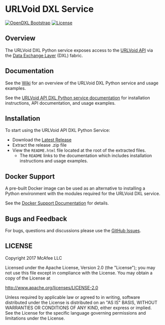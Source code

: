 # URLVoid DXL Service
[![OpenDXL Bootstrap](https://img.shields.io/badge/Built%20With-OpenDXL%20Bootstrap-blue.svg)](https://github.com/opendxl/opendxl-bootstrap-python)
[![License](https://img.shields.io/badge/License-Apache%202.0-blue.svg)](https://opensource.org/licenses/Apache-2.0)

## Overview

The URLVoid DXL Python service exposes access to the [URLVoid API](http://www.urlvoid.com/api/)
via the [Data Exchange Layer](http://www.mcafee.com/us/solutions/data-exchange-layer.aspx) (DXL) fabric.

## Documentation

See the [Wiki](https://github.com/opendxl/opendxl-urlvoid-service-python/wiki) for an overview of the
URLVoid DXL Python service and usage examples.

See the [URLVoid API DXL Python service documentation](https://opendxl.github.io/opendxl-urlvoid-service-python/pydoc) for
installation instructions, API documentation, and usage examples.

## Installation

To start using the URLVoid API DXL Python Service:

* Download the [Latest Release](https://github.com/opendxl/opendxl-urlvoid-service-python/releases/latest)
* Extract the release .zip file
* View the `README.html` file located at the root of the extracted files.
  * The `README` links to the documentation which includes installation instructions and usage examples.

## Docker Support

A pre-built Docker image can be used as an alternative to installing a Python environment with the
modules required for the URLVoid DXL service.

See the [Docker Support Documentation](https://opendxl.github.io/opendxl-urlvoid-service-python/pydoc/docker.html) for details.

## Bugs and Feedback

For bugs, questions and discussions please use the [GitHub Issues](https://github.com/opendxl/opendxl-urlvoid-service-python/issues).

## LICENSE

Copyright 2017 McAfee LLC

Licensed under the Apache License, Version 2.0 (the "License"); you may not use this file except in compliance with the License. You may obtain a copy of the License at

http://www.apache.org/licenses/LICENSE-2.0

Unless required by applicable law or agreed to in writing, software distributed under the License is distributed on an "AS IS" BASIS, WITHOUT WARRANTIES OR CONDITIONS OF ANY KIND, either express or implied. See the License for the specific language governing permissions and limitations under the License.
